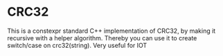 # CRC32
This is a constexpr standard C++ implementation of CRC32, by making it recursive with a helper algorithm. Thereby you can use it to create switch/case on crc32(string). Very useful for IOT
